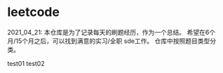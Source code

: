 # leetcode
2021_04_21:
  本仓库是为了记录每天的刷题经历，作为一个总结。 希望在6个月/15个月之后，可以找到满意的实习/全职 sde工作。
  仓库中按照题目类型分类。
  
  test01
  test02

